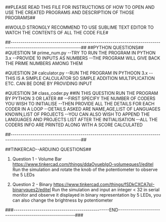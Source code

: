 ##PLEASE READ THIS FILE FOR INSTRUCTIONS OF HOW TO OPEN AND USE THE CREATED PROGRAMS AND DESCRIPTION OF THOSE PROGRAMS##

#IWOULD STRONGLY RECOMMEND TO USE SUBLIME TEXT EDITOR TO WATCH THE CONTENTS OF ALL THE CODE FILE#

##-----------------------------------------------------------------------------------------------------------------##
##PYTHON QUESTIONS##
#QUESTION 1# prime_num.py
--TRY TO RUN THE PROGRAM IN PYTHON 3.x
--PROVIDE 10 INPUTS AS NUMBERS 
--THE PROGRAM WILL GIVE BACK THE PRIME NUMBERS AMONG THEM

#QUESTION 2# calculator.py
--RUN THE PROGRAM IN PYTHOON 3.x
--THIS IS A SIMPLE CALCULATOR SO SIMPLE ADDITION MULTIPLICATION ETC. CAN BE DONE BY PROVIDING INPUT

#QUESTION 3# class_coder.py
##IN THIS QUESTION RUN THE PROGRAM BY PYTHON 3 OR LATER ##
--FIRST SPECIFY THE NUMBER OF CODERS YOU WISH TO INITIALISE
--THEN PROVIDE ALL THE DETAILS FOR EACH CODER IN A LOOP
--DETAILS ASKED ARE NAME,AGE,LIST OF LANGUAGES KNOWN,LIST OF PROJECTS 
--YOU CAN ALSO WISH TO APPEND THE LANGUAGES AND PROJECTS LIST AFTER THE INITIALISATION
--ALL THE CODERS INFO ARE PRINTED ALONG WITH A SCORE CALCULATED

##-----------------------------------------------------------------------------------------------------------------##

##TINKERCAD--ARDUINO QUESTIONS##
1) Question 1 - Volume Bar
https://www.tinkercad.com/things/ddaOyueblgO-volumeques1/editel
Run the simulation and rotate the knob of the potentiometer to observe the 5 LEDs

2) Question 2 - Binary
https://www.tinkercad.com/things/fSDkCXCA7pI-binaryques2/editel
Run the simulation and input an integer < 32 in serial monitor and observe it displayed in binary representation by 5 LEDs, you can also change the brightness by potentiometer 

###------------------------------------------------END--------------------------------------------------------###
